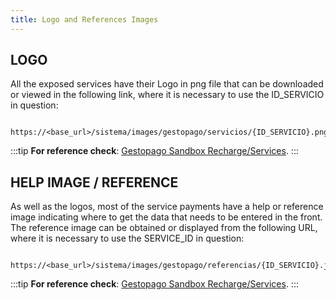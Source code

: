 ```yaml
---
title: Logo and References Images
---
```


## LOGO

All the exposed services have their Logo in png file that can be downloaded or viewed in the following link, where it is necessary to use the ID_SERVICIO in question:

```
    https://<base_url>/sistema/images/gestopago/servicios/{ID_SERVICIO}.png
```
:::tip
**For reference check**: 
[Gestopago Sandbox Recharge/Services](https://docs.google.com/spreadsheets/d/1qtlc6xuD4TN77qBeYA8W0_VRLgXU5viL2_hljnPdwcQ/edit?usp=sharing).
:::

## HELP IMAGE / REFERENCE

As well as the logos, most of the service payments have a help or reference image indicating where to get the data that needs to be entered in the front. The reference image can be obtained or displayed from the following URL, where it is necessary to use the SERVICE_ID in question:
```
    https://<base_url>/sistema/images/gestopago/referencias/{ID_SERVICIO}.jpg
```

:::tip
**For reference check**: 
[Gestopago Sandbox Recharge/Services](https://docs.google.com/spreadsheets/d/1qtlc6xuD4TN77qBeYA8W0_VRLgXU5viL2_hljnPdwcQ/edit?usp=sharing).
:::



























